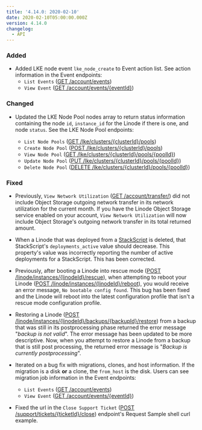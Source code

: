 ```yaml
---
title: '4.14.0: 2020-02-10'
date: 2020-02-10T05:00:00.000Z
version: 4.14.0
changelog:
  - API
---
```

### Added

- Added LKE node event `lke_node_create` to Event action list. See action information in the Event endpoints:
  - `List Events` ([GET /account/events](https://www.linode.com/docs/api/account/))
  - `View Event` ([GET /account/events/{eventId}](https://www.linode.com/docs/api/account/))

### Changed

- Updated the LKE Node Pool nodes array to return status information containing the node `id`, `instance_id` for the Linode if there is one, and node `status`. See the LKE Node Pool endpoints:

  - `List Node Pools` ([GET /lke/clusters/{clusterId}/pools](https://developers.linode.com/api/v4/lke-clusters-cluster-id-pools))
  - `Create Node Pool` ([POST /lke/clusters/{clusterId}/pools](https://developers.linode.com/api/v4/lke-clusters-cluster-id-pools/#post))
  - `View Node Pool` ([GET /lke/clusters/{clusterId}/pools/{poolId}](https://developers.linode.com/api/v4/lke-clusters-cluster-id-pools-pool-id))
  - `Update Node Pool` ([PUT /lke/clusters/{clusterId}/pools/{poolId}](https://developers.linode.com/api/v4/lke-clusters-cluster-id-pools-pool-id/#put))
  - `Delete Node Pool` ([DELETE /lke/clusters/{clusterId}/pools/{poolId}](https://developers.linode.com/api/v4/lke-clusters-cluster-id-pools-pool-id/#delete))

### Fixed

- Previously, `View Network Utilization` ([GET /account/transfer/](https://www.linode.com/docs/api/account/)) did not include Object Storage outgoing network transfer in its network utilization for the current month. If you have the Linode Object Storage service enabled on your account, `View Network Utilization` will now include Object Storage's outgoing network transfer in its total returned amount.

- When a Linode that was deployed from a [StackScript](https://developers.linode.com/api/v4/linode-stackscripts) is deleted, that StackScript's `deployments_active` value should decrease. This property's value was incorrectly reporting the number of active deployments for a StackScript. This has been corrected.

- Previously, after booting a Linode into rescue mode ([POST /linode/instances/{linodeId}/rescue](https://developers.linode.com/api/v4/linode-instances-linode-id-rescue/#post)), when attempting to reboot your Linode ([POST /linode/instances/{linodeId}/reboot](https://developers.linode.com/api/v4/linode-instances-linode-id-reboot/#post)), you would receive an error message, `No bootable config found`. This bug has been fixed and the Linode will reboot into the latest configuration profile that isn't a rescue mode configuration profile.

- Restoring a Linode ([POST /linode/instances/{linodeId}/backups/{backupId}/restore](https://developers.linode.com/api/v4/linode-instances-linode-id-backups-backup-id-restore)) from a backup that was still in its postprocessing phase returned the error message "*backup is not valid*". The error message has been updated to be more descriptive. Now, when you attempt to restore a Linode from a backup that is still post processing, the returned error message is "*Backup is currently postprocessing*".

- Iterated on a bug fix with migrations, clones, and host information. If the migration is a disk **or** a clone, the `from_host` is the disk. Users can see migration job information in the Event endpoints:
  - `List Events` ([GET /account/events](https://www.linode.com/docs/api/account/))
  - `View Event` ([GET /account/events/{eventId}](https://www.linode.com/docs/api/account/))

- Fixed the url in the `Close Support Ticket` ([POST /support/tickets/{ticketId}/close](https://developers.linode.com/api/v4/support-tickets-ticket-id-close/#post)) endpoint's Request Sample shell curl example.
